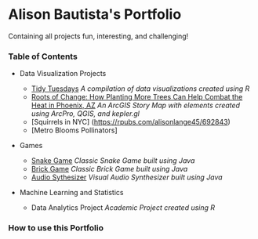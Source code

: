 # Alison Bautista's Portfolio
Containing all projects fun, interesting, and challenging!

### Table of Contents

* Data Visualization Projects
    + [Tidy Tuesdays](https://github.com/alisonbautista46/tidy_tuesdays) _A compilation of data visualizations created using R_
    + [Roots of Change: How Planting More Trees Can Help Combat the Heat in Phoenix, AZ](https://storymaps.arcgis.com/stories/1aba4fbe760c4b29b703655c6a61f4c8) _An ArcGIS Story Map with elements created using ArcPro, QGIS, and kepler.gl_
    + [Squirrels in NYC] (https://rpubs.com/alisonlange45/692843)
    + [Metro Blooms Pollinators]
      
* Games
    + [Snake Game](https://github.com/alisonbautista46/snake_game) _Classic Snake Game built using Java_
    + [Brick Game](https://github.com/alisonbautista46/brick_game) _Classic Brick Game built using Java_
    + [Audio Sythesizer](https://github.com/alisonbautista46/audio_synth) _Visual Audio Synthesizer built using Java_
      
* Machine Learning and Statistics
    + Data Analytics Project _Academic Project created using R_
      
### How to use this Portfolio
